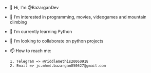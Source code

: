 - 👋 Hi, I’m @BazarganDev
- 👀 I’m interested in programming, movies, videogames and mountain climbing
- 🌱 I’m currently learning Python
- 💞️ I’m looking to collaborate on python projects
- 📫 How to reach me:

      1. Telegram => @riddlemethis20060918
      2. Email => jc.mhmd.bazargan850627@gmail.com

<!---
BazarganDev/BazarganDev is a ✨ special ✨ repository because its `README.md` (this file) appears on your GitHub profile.
You can click the Preview link to take a look at your changes.
--->
